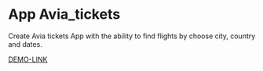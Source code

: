 # App Avia_tickets

Create Avia tickets App with the ability to find flights by choose city, country and dates.

[DEMO-LINK](https://mikhail-88.github.io/avia_tickets_js/dist/index.html)

